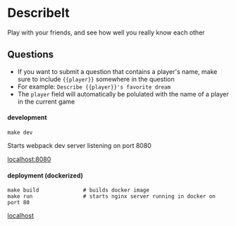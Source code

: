 # DescribeIt

Play with your friends, and see how well you really know each other

## Questions
- If you want to submit a question that contains a player's name, make sure to include `{{player}}` somewhere in the question
- For example: `Describe {{player}}'s favorite dream`
- The `player` field will automatically be polulated with the name of a player in the current game

#### development

`make dev`

Starts webpack dev server listening on port 8080

[localhost:8080](http://localhost:8080)

#### deployment (dockerized)

```
make build              # builds docker image
make run                # starts nginx server running in docker on port 80
```

[localhost](http://localhost)

